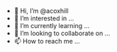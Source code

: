 - 👋 Hi, I’m @acoxhill
- 👀 I’m interested in ...
- 🌱 I’m currently learning ...
- 💞️ I’m looking to collaborate on ...
- 📫 How to reach me ...

<!---
acoxhill/acoxhill is a ✨ special ✨ repository because its `README.md` (this file) appears on your GitHub profile.
You can click the Preview link to take a look at your changes.
--->
